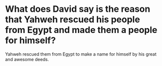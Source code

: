 # What does David say is the reason that Yahweh rescued his people from Egypt and made them a people for himself?

Yahweh rescued them from Egypt to make a name for himself by his great and awesome deeds.
